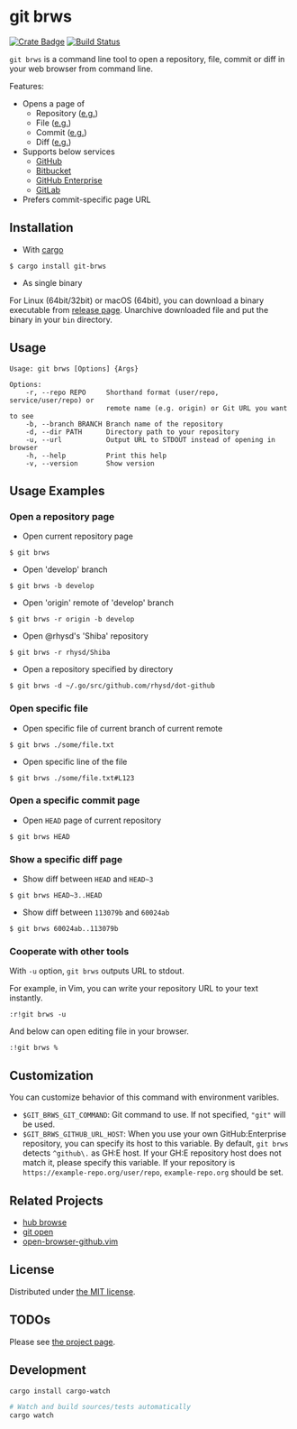 git brws
========
[![Crate Badge][]][GitHub Project]
[![Build Status][]][CI Results]

`git brws` is a command line tool to open a repository, file, commit or diff in your web browser from command line.

Features:

- Opens a page of
  - Repository ([e.g.](https://github.com/rhysd/git-brws))
  - File ([e.g.](https://github.com/rhysd/git-brws/blob/master/Cargo.toml))
  - Commit ([e.g.](https://github.com/rhysd/git-brws/commit/60024ab1280f9f10423b22bc708f3f6ef97db6b5))
  - Diff ([e.g.](https://github.com/rhysd/git-brws/compare/e3c18d0d50252112d37bde97061370204b3cdab7...60024ab1280f9f10423b22bc708f3f6ef97db6b5))
- Supports below services
  - [GitHub](https://github.com)
  - [Bitbucket](https://bitbucket.org)
  - [GitHub Enterprise](https://enterprise.github.com/home)
  - [GitLab](https://about.gitlab.com/)
- Prefers commit-specific page URL

## Installation

- With [cargo](https://crates.io/)

```
$ cargo install git-brws
```

- As single binary

For Linux (64bit/32bit) or macOS (64bit), you can download a binary executable from [release page][].
Unarchive downloaded file and put the binary in your `bin` directory. 

## Usage

```
Usage: git brws [Options] {Args}

Options:
    -r, --repo REPO     Shorthand format (user/repo, service/user/repo) or
                        remote name (e.g. origin) or Git URL you want to see
    -b, --branch BRANCH Branch name of the repository
    -d, --dir PATH      Directory path to your repository
    -u, --url           Output URL to STDOUT instead of opening in browser
    -h, --help          Print this help
    -v, --version       Show version
```

## Usage Examples

### Open a repository page

- Open current repository page

```
$ git brws
```

- Open 'develop' branch

```
$ git brws -b develop
```

- Open 'origin' remote of 'develop' branch

```
$ git brws -r origin -b develop
```

- Open @rhysd's 'Shiba' repository

```
$ git brws -r rhysd/Shiba
```

- Open a repository specified by directory

```
$ git brws -d ~/.go/src/github.com/rhysd/dot-github
```

### Open specific file

- Open specific file of current branch of current remote

```
$ git brws ./some/file.txt
```

- Open specific line of the file

```
$ git brws ./some/file.txt#L123
```

### Open a specific commit page

- Open `HEAD` page of current repository

```
$ git brws HEAD
```

### Show a specific diff page

- Show diff between `HEAD` and `HEAD~3`

```
$ git brws HEAD~3..HEAD
```

- Show diff between `113079b` and `60024ab`

```
$ git brws 60024ab..113079b
```

### Cooperate with other tools

With `-u` option, `git brws` outputs URL to stdout.

For example, in Vim, you can write your repository URL to your text instantly.

```
:r!git brws -u
```

And below can open editing file in your browser.

```
:!git brws %
```

## Customization

You can customize behavior of this command with environment varibles.

- `$GIT_BRWS_GIT_COMMAND`: Git command to use. If not specified, `"git"` will be used.
- `$GIT_BRWS_GITHUB_URL_HOST`: When you use your own GitHub:Enterprise repository, you can specify its host to this variable.
  By default, `git brws` detects `^github\.` as GH:E host. If your GH:E repository host does not match it, please specify
  this variable. If your repository is `https://example-repo.org/user/repo`, `example-repo.org` should be set.

## Related Projects

- [hub browse](https://hub.github.com/)
- [git open](https://github.com/paulirish/git-open)
- [open-browser-github.vim](https://github.com/tyru/open-browser-github.vim)

## License

Distributed under [the MIT license](LICENSE.txt).

## TODOs

Please see [the project page](https://github.com/rhysd/git-brws/projects/1).

## Development

```sh
cargo install cargo-watch
```

```sh
# Watch and build sources/tests automatically
cargo watch
```

[GitHub Project]: https://github.com/rhysd/git-brws
[Crate Badge]: https://img.shields.io/crates/v/git-brws.svg
[CI Results]: https://travis-ci.org/rhysd/git-brws
[Build Status]: https://travis-ci.org/rhysd/git-brws.svg?branch=master
[release page]: https://github.com/rhysd/git-brws/releases
